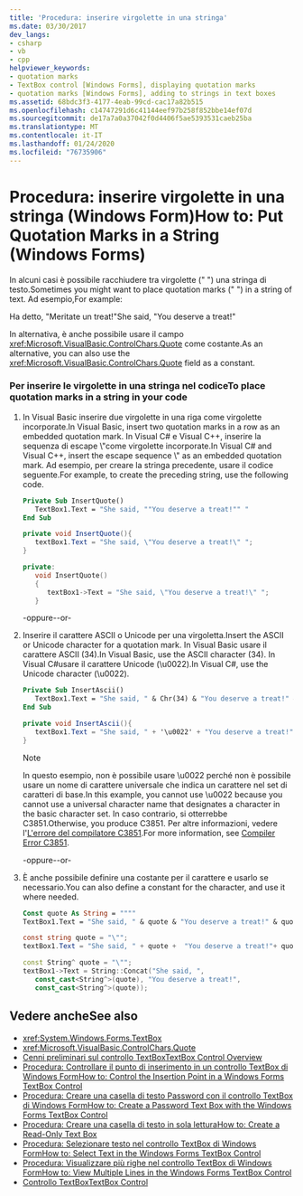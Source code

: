 ```yaml
---
title: 'Procedura: inserire virgolette in una stringa'
ms.date: 03/30/2017
dev_langs:
- csharp
- vb
- cpp
helpviewer_keywords:
- quotation marks
- TextBox control [Windows Forms], displaying quotation marks
- quotation marks [Windows Forms], adding to strings in text boxes
ms.assetid: 68bdc3f3-4177-4eab-99cd-cac17a82b515
ms.openlocfilehash: c14747291d6c41144eef97b258f852bbe14ef07d
ms.sourcegitcommit: de17a7a0a37042f0d4406f5ae5393531caeb25ba
ms.translationtype: MT
ms.contentlocale: it-IT
ms.lasthandoff: 01/24/2020
ms.locfileid: "76735906"
---
```

# <a name="how-to-put-quotation-marks-in-a-string-windows-forms"></a><span data-ttu-id="a77c7-102">Procedura: inserire virgolette in una stringa (Windows Form)</span><span class="sxs-lookup"><span data-stu-id="a77c7-102">How to: Put Quotation Marks in a String (Windows Forms)</span></span>
<span data-ttu-id="a77c7-103">In alcuni casi è possibile racchiudere tra virgolette (" ") una stringa di testo.</span><span class="sxs-lookup"><span data-stu-id="a77c7-103">Sometimes you might want to place quotation marks (" ") in a string of text.</span></span> <span data-ttu-id="a77c7-104">Ad esempio,</span><span class="sxs-lookup"><span data-stu-id="a77c7-104">For example:</span></span>  
  
 <span data-ttu-id="a77c7-105">Ha detto, "Meritate un treat!"</span><span class="sxs-lookup"><span data-stu-id="a77c7-105">She said, "You deserve a treat!"</span></span>  
  
 <span data-ttu-id="a77c7-106">In alternativa, è anche possibile usare il campo <xref:Microsoft.VisualBasic.ControlChars.Quote> come costante.</span><span class="sxs-lookup"><span data-stu-id="a77c7-106">As an alternative, you can also use the <xref:Microsoft.VisualBasic.ControlChars.Quote> field as a constant.</span></span>  
  
### <a name="to-place-quotation-marks-in-a-string-in-your-code"></a><span data-ttu-id="a77c7-107">Per inserire le virgolette in una stringa nel codice</span><span class="sxs-lookup"><span data-stu-id="a77c7-107">To place quotation marks in a string in your code</span></span>  
  
1. <span data-ttu-id="a77c7-108">In Visual Basic inserire due virgolette in una riga come virgolette incorporate.</span><span class="sxs-lookup"><span data-stu-id="a77c7-108">In Visual Basic, insert two quotation marks in a row as an embedded quotation mark.</span></span> <span data-ttu-id="a77c7-109">In Visual C# e Visual C++, inserire la sequenza di escape \\"come virgolette incorporate.</span><span class="sxs-lookup"><span data-stu-id="a77c7-109">In Visual C# and Visual C++, insert the escape sequence \\" as an embedded quotation mark.</span></span> <span data-ttu-id="a77c7-110">Ad esempio, per creare la stringa precedente, usare il codice seguente.</span><span class="sxs-lookup"><span data-stu-id="a77c7-110">For example, to create the preceding string, use the following code.</span></span>  
  
    ```vb  
    Private Sub InsertQuote()  
       TextBox1.Text = "She said, ""You deserve a treat!"" "  
    End Sub  
    ```  
  
    ```csharp  
    private void InsertQuote(){  
       textBox1.Text = "She said, \"You deserve a treat!\" ";  
    }  
    ```  
  
    ```cpp  
    private:  
       void InsertQuote()  
       {  
          textBox1->Text = "She said, \"You deserve a treat!\" ";  
       }  
    ```  
  
     <span data-ttu-id="a77c7-111">-oppure-</span><span class="sxs-lookup"><span data-stu-id="a77c7-111">-or-</span></span>  
  
2. <span data-ttu-id="a77c7-112">Inserire il carattere ASCII o Unicode per una virgoletta.</span><span class="sxs-lookup"><span data-stu-id="a77c7-112">Insert the ASCII or Unicode character for a quotation mark.</span></span> <span data-ttu-id="a77c7-113">In Visual Basic usare il carattere ASCII (34).</span><span class="sxs-lookup"><span data-stu-id="a77c7-113">In Visual Basic, use the ASCII character (34).</span></span> <span data-ttu-id="a77c7-114">In Visual C#usare il carattere Unicode (\u0022).</span><span class="sxs-lookup"><span data-stu-id="a77c7-114">In Visual C#, use the Unicode character (\u0022).</span></span>  
  
    ```vb  
    Private Sub InsertAscii()  
       TextBox1.Text = "She said, " & Chr(34) & "You deserve a treat!" & Chr(34)  
    End Sub  
    ```  
  
    ```csharp  
    private void InsertAscii(){  
       textBox1.Text = "She said, " + '\u0022' + "You deserve a treat!" + '\u0022';  
    }  
    ```  
  
    > [!NOTE]
    > <span data-ttu-id="a77c7-115">In questo esempio, non è possibile usare \u0022 perché non è possibile usare un nome di carattere universale che indica un carattere nel set di caratteri di base.</span><span class="sxs-lookup"><span data-stu-id="a77c7-115">In this example, you cannot use \u0022 because you cannot use a universal character name that designates a character in the basic character set.</span></span> <span data-ttu-id="a77c7-116">In caso contrario, si otterrebbe C3851.</span><span class="sxs-lookup"><span data-stu-id="a77c7-116">Otherwise, you produce C3851.</span></span> <span data-ttu-id="a77c7-117">Per altre informazioni, vedere l'[L'errore del compilatore C3851](/cpp/error-messages/compiler-errors-2/compiler-error-c3851).</span><span class="sxs-lookup"><span data-stu-id="a77c7-117">For more information, see [Compiler Error C3851](/cpp/error-messages/compiler-errors-2/compiler-error-c3851).</span></span>  
  
     <span data-ttu-id="a77c7-118">-oppure-</span><span class="sxs-lookup"><span data-stu-id="a77c7-118">-or-</span></span>  
  
3. <span data-ttu-id="a77c7-119">È anche possibile definire una costante per il carattere e usarlo se necessario.</span><span class="sxs-lookup"><span data-stu-id="a77c7-119">You can also define a constant for the character, and use it where needed.</span></span>  
  
    ```vb  
    Const quote As String = """"  
    TextBox1.Text = "She said, " & quote & "You deserve a treat!" & quote  
    ```  
  
    ```csharp  
    const string quote = "\"";  
    textBox1.Text = "She said, " + quote +  "You deserve a treat!"+ quote ;  
    ```  
  
    ```cpp  
    const String^ quote = "\"";  
    textBox1->Text = String::Concat("She said, ",  
       const_cast<String^>(quote), "You deserve a treat!",  
       const_cast<String^>(quote));  
    ```  
  
## <a name="see-also"></a><span data-ttu-id="a77c7-120">Vedere anche</span><span class="sxs-lookup"><span data-stu-id="a77c7-120">See also</span></span>

- <xref:System.Windows.Forms.TextBox>
- <xref:Microsoft.VisualBasic.ControlChars.Quote>
- [<span data-ttu-id="a77c7-121">Cenni preliminari sul controllo TextBox</span><span class="sxs-lookup"><span data-stu-id="a77c7-121">TextBox Control Overview</span></span>](textbox-control-overview-windows-forms.md)
- [<span data-ttu-id="a77c7-122">Procedura: Controllare il punto di inserimento in un controllo TextBox di Windows Form</span><span class="sxs-lookup"><span data-stu-id="a77c7-122">How to: Control the Insertion Point in a Windows Forms TextBox Control</span></span>](how-to-control-the-insertion-point-in-a-windows-forms-textbox-control.md)
- [<span data-ttu-id="a77c7-123">Procedura: Creare una casella di testo Password con il controllo TextBox di Windows Form</span><span class="sxs-lookup"><span data-stu-id="a77c7-123">How to: Create a Password Text Box with the Windows Forms TextBox Control</span></span>](how-to-create-a-password-text-box-with-the-windows-forms-textbox-control.md)
- [<span data-ttu-id="a77c7-124">Procedura: Creare una casella di testo in sola lettura</span><span class="sxs-lookup"><span data-stu-id="a77c7-124">How to: Create a Read-Only Text Box</span></span>](how-to-create-a-read-only-text-box-windows-forms.md)
- [<span data-ttu-id="a77c7-125">Procedura: Selezionare testo nel controllo TextBox di Windows Form</span><span class="sxs-lookup"><span data-stu-id="a77c7-125">How to: Select Text in the Windows Forms TextBox Control</span></span>](how-to-select-text-in-the-windows-forms-textbox-control.md)
- [<span data-ttu-id="a77c7-126">Procedura: Visualizzare più righe nel controllo TextBox di Windows Form</span><span class="sxs-lookup"><span data-stu-id="a77c7-126">How to: View Multiple Lines in the Windows Forms TextBox Control</span></span>](how-to-view-multiple-lines-in-the-windows-forms-textbox-control.md)
- [<span data-ttu-id="a77c7-127">Controllo TextBox</span><span class="sxs-lookup"><span data-stu-id="a77c7-127">TextBox Control</span></span>](textbox-control-windows-forms.md)
